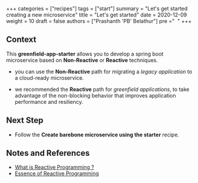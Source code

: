 +++
categories = ["recipes"]
tags = ["start"]
summary = "Let's get started creating a new microservice"
title = "Let's get started"
date = 2020-12-09
weight = 10
draft = false
authors = ["Prashanth 'PB' Belathur"]
pre ="<i class='fa fa-spinner fa-pulse fa-1x fa-fw'></i>&nbsp;&nbsp;"
+++

## Context
This **greenfield-app-starter** allows you to develop a spring boot microservice based on **Non-Reactive** or **Reactive** techniques.
* you can use the **Non-Reactive** path for migrating a _legacy application_ to a cloud-ready microservice.
  
* we recommended the **Reactive** path for _greenfield applications_, to take advantage of the non-blocking behavior that improves application performance and resiliency.
## Next Step
* Follow the **Create barebone microservice using the starter** recipe.

## Notes and References
- [What is Reactive Programming ?](https://blog.redelastic.com/what-is-reactive-programming-bc9fa7f4a7fc)
- [Essence of Reactive Programming](https://www.scnsoft.com/blog/java-reactive-programming)
